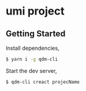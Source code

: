 # umi project

## Getting Started

Install dependencies,

```bash
$ yarn i -g qdm-cli
```

Start the dev server,

```bash
$ qdm-cli creact projecName
```
